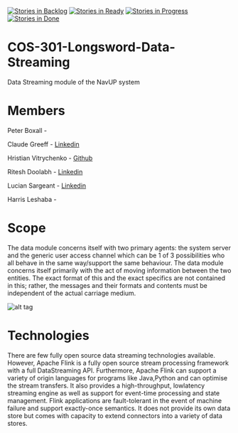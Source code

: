 [![Stories in Backlog](https://badge.waffle.io/waffle.io/Chris19951225/COS-301-Longsword-Data-Streaming.png?label=backlog&title=Backlog)](https://waffle.io/Chris19951225/COS-301-Longsword-Data-Streaming) 
[![Stories in Ready](https://badge.waffle.io/waffle.io/Chris19951225/COS-301-Longsword-Data-Streaming.png?label=ready&title=Ready)](https://waffle.io/Chris19951225/COS-301-Longsword-Data-Streaming) 
[![Stories in Progress](https://badge.waffle.io/waffle.io/Chris19951225/COS-301-Longsword-Data-Streaming.png?label=In%20Progress&title=In%20Progress)](https://waffle.io/Chris19951225/COS-301-Longsword-Data-Streaming)
[![Stories in Done](https://badge.waffle.io/waffle.io/Chris19951225/COS-301-Longsword-Data-Streaming.png?label=done&title=Done)](https://waffle.io/Chris19951225/COS-301-Longsword-Data-Streaming) 
# COS-301-Longsword-Data-Streaming
Data Streaming module of the NavUP system 
# Members
Peter Boxall - 


Claude Greeff - <a href="https://www.linkedin.com/in/claude-greeff/" target="_blank"> Linkedin</a>


Hristian Vitrychenko - <a href="https://github.com/Chris19951225" target="_blank">Github</a>


Ritesh Doolabh - <a href="https://www.linkedin.com/in/ritesh-doolabh-149b9813a/" target="_blank"> Linkedin</a>



Lucian Sargeant - <a href="https://www.linkedin.com/in/lucian-sargeant-8b2268132/" target="_blank"> Linkedin</a>


Harris Leshaba - 
# Scope
The data module concerns itself with two primary agents: the system server and the
generic user access channel which can be 1 of 3 possibilities who all behave in the
same way/support the same behaviour. The data module concerns itself primarily
with the act of moving information between the two entities. The exact format of this
and the exact specifics are not contained in this; rather, the messages and their
formats and contents must be independent of the actual carriage medium.


![alt tag](https://s2.postimg.org/9n976t2vt/Class_Diagram.png)
# Technologies
There are few fully open source data streaming technologies available. However, Apache
Flink is a fully open source stream processing framework with a full DataStreaming API.
Furthermore, Apache Flink can support a variety of origin languages for programs like
Java,Python and can optimise the stream transfers. It also provides a high-throughput, lowlatency
streaming engine as well as support for event-time processing and state
management. Flink applications are fault-tolerant in the event of machine failure and support
exactly-once semantics. It does not provide its own data store but comes with capacity to
extend connectors into a variety of data stores.
